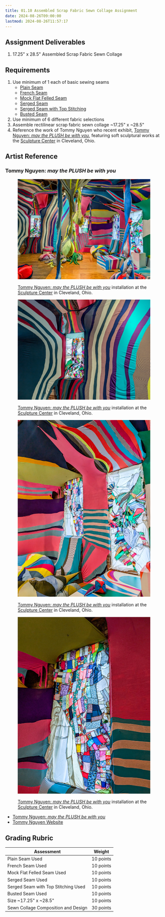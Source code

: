 ```yaml
---
title: 01.10 Assembled Scrap Fabric Sewn Collage Assignment
date: 2024-08-26T09:00:00
lastmod: 2024-08-26T11:57:17
---
```


## Assignment Deliverables

1. 17.25" x 28.5" Assembled Scrap Fabric Sewn Collage

## Requirements

1. Use minimum of 1 each of basic sewing seams
   - [Plain Seam](../../../../sewing/how-to-sew-a-plain-seam.md)
   - [French Seam](../../../../sewing/how-to-sew-a-french-seam.md)
   - [Mock Flat Felled Seam](../../../../sewing/how-to-sew-a-mock-flat-felled-seam.md)
   - [Serged Seam](../../../../sewing/how-to-sew-a-serged-seam-with-home-serger.md)
   - [Serged Seam with Top Stitching](../../../../sewing/)
   - [Busted Seam](../../../../sewing/how-to-sew-a-busted-seam.md)
2. Use minimum of 6 different fabric selections
3. Assemble rectilinear scrap fabric sewn collage ~17.25" x ~28.5"
4. Reference the work of Tommy Nguyen who recent exhibit, [Tommy Nguyen: _may the PLUSH be with you_](https://sculpturecenter.org/tommy-nguyen/), featuring soft sculptural works at the [Sculpture Center](https://sculpturecenter.org/) in Cleveland, Ohio.

## Artist Reference

### Tommy Nguyen: _may the PLUSH be with you_

<div class="gallery-grid">

<figure>

[![Tommy Nguyen may the PLUSH be with you](./2024-08-23_Tommy_Nyguen_Sculpture-Center-1.jpg)](./2024-08-23_Tommy_Nyguen_Sculpture-Center-1.jpg)

<figcaption>

[Tommy Nguyen: _may the PLUSH be with you_](https://sculpturecenter.org/tommy-nguyen/) installation at the [Sculpture Center](https://sculpturecenter.org/) in Cleveland, Ohio.

 </figcaption></figure>
<figure>

[![Tommy Nguyen may the PLUSH be with you](./2024-08-23_Tommy_Nyguen_Sculpture-Center-2.jpg)](./2024-08-23_Tommy_Nyguen_Sculpture-Center-2.jpg)

<figcaption>

[Tommy Nguyen: _may the PLUSH be with you_](https://sculpturecenter.org/tommy-nguyen/) installation at the [Sculpture Center](https://sculpturecenter.org/) in Cleveland, Ohio.

 </figcaption></figure>
 <figure>

[![Tommy Nguyen may the PLUSH be with you](./2024-08-23_Tommy_Nyguen_Sculpture-Center-3.jpg)](./2024-08-23_Tommy_Nyguen_Sculpture-Center-3.jpg)

<figcaption>

[Tommy Nguyen: _may the PLUSH be with you_](https://sculpturecenter.org/tommy-nguyen/) installation at the [Sculpture Center](https://sculpturecenter.org/) in Cleveland, Ohio.

 </figcaption></figure>

 <figure>

[![Tommy Nguyen may the PLUSH be with you](./2024-08-23_Tommy_Nyguen_Sculpture-Center-4.jpg)](./2024-08-23_Tommy_Nyguen_Sculpture-Center-4.jpg)

<figcaption>

[Tommy Nguyen: _may the PLUSH be with you_](https://sculpturecenter.org/tommy-nguyen/) installation at the [Sculpture Center](https://sculpturecenter.org/) in Cleveland, Ohio.

 </figcaption></figure>
</div>

- [Tommy Nguyen: _may the PLUSH be with you_](https://sculpturecenter.org/tommy-nguyen/)
- [Tommy Nguyen Website](https://tommynguyen.info/)

## Grading Rubric

<div class="responsive-table-markdown">

| Assessment                          | Weight    |
| ----------------------------------- | --------- |
| Plain Seam Used                     | 10 points |
| French Seam Used                    | 10 points |
| Mock Flat Felled Seam Used          | 10 points |
| Serged Seam Used                    | 10 points |
| Serged Seam with Top Stitching Used | 10 points |
| Busted Seam Used                    | 10 points |
| Size ~17.25" x ~28.5"               | 10 points |
| Sewn Collage Composition and Design | 30 points |

</div>
